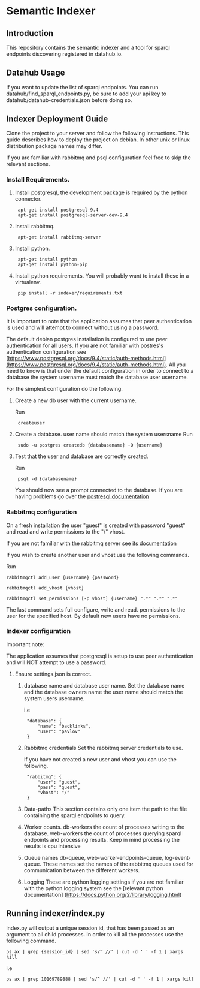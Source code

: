 Semantic Indexer
================

Introduction
----------------
This repository contains the semantic indexer and a tool for
sparql endpoints discovering registered in datahub.io.

Datahub Usage
---------------
If you want to update the list of sparql endpoints. You can run
datahub/find_sparql_endpoints.py, be sure to add your api key to
datahub/datahub-credentials.json before doing so.

Indexer Deployment Guide
----------------
Clone the project to your server and follow the following
instructions. This guide describes how to deploy the project
on debian. In other unix or linux distribution package names
may differ.

If you are familiar with rabbitmq and psql configuration
feel free to skip the relevant sections.

### Install Requirements.

1. Install postgresql, the development package is required by
	the python connector.

		apt-get install postgresql-9.4
		apt-get install postgresql-server-dev-9.4

2. Install rabbitmq.

		apt-get install rabbitmq-server

3. Install python.

		apt-get install python
		apt-get install python-pip

3. Install python requirements. You will probably want to
	install these in a virtualenv.

		pip install -r indexer/requirements.txt

### Postgres configuration.

It is important to note that the application assumes that peer
authentication is used and will attempt to connect without
using a password.

The default debian postgres installation is configured to use
peer authentication for all users. If you are not familiar with
postres's authentication configuration see [https://www.postgresql.org/docs/9.4/static/auth-methods.html](https://www.postgresql.org/docs/9.4/static/auth-methods.html). All you
need to know is that under the default configuration in order
to connect to a database the system username must match
the database user username.

For the simplest configuration do the following.

1. Create a new db user with the current username.

	Run

		createuser

2. Create a database.
	user name should match the system usersname
	Run

		sudo -u postgres createdb {databasename} -O {username}

3. Test that the user and database are correctly created.

	Run

		psql -d {databasename}

	You should now see a prompt connected to the database.
	If you are having problems go over the [postresql documentation](https://www.postgresql.org/docs/9.4/static/auth-pg-hba-conf.html)

### Rabbitmq configuration

On a fresh installation the user "guest" is created with
password "guest" and read and write permissions to the
"/" vhost.

If you are not familiar with the rabbitmq
server see [its documentation](https://www.rabbitmq.com/admin-guide.html)

If you wish to create another user and vhost use the following
commands.

Run

	rabbitmqctl add_user {username} {password}

	rabbitmqctl add_vhost {vhost}

	rabbitmqctl set_permissions [-p vhost] {username} ".*" ".*" ".*"

The last command sets full configure, write and read.
permissions to the user for the specified host. By default
new users have no permissions.

### Indexer configuration

Important note:

The application assumes that postgresql is setup to use peer
authentication and will NOT attempt to use a password.

1. Ensure settings.json is correct.

	1. database name and database user name.
		Set the database name and the database owners name
		the user name should match the system users username.

		i.e

			"database": {
				"name": "backlinks",
				"user": "pavlov"
			}

	2. Rabbitmq credentials
		Set the rabbitmq server credentials to use.

		If you have not created a new user and vhost you can
		use the following.

			"rabbitmq": {
				"user": "guest",
				"pass": "guest",
				"vhost": "/"
			}

	3. Data-paths
		This section contains only one item the path to the
		file containing the sparql endpoints to query.

	3. Worker counts.
		db-workers the count of processes writing to the
		database.
		web-workers the count of processes querying sparql
		endpoints and processing results. Keep in mind
		processing the results is cpu intensive

	4. Queue names
		db-queue, web-worker-endpoints-queue, log-event-queue. These
		names set the names of the rabbitmq queues used for communication
		between the different workers.

	5. Logging
		These are python logging settings if you are not familiar with
		the python logging system see the [relevant python documentation]
		(https://docs.python.org/2/library/logging.html)

Running indexer/index.py
------------------------
index.py will output a unique session id, that has been passed
as an argument to all child processes. In order to kill all
the processes use the following command.

	ps ax | grep {session_id} | sed 's/^ //' | cut -d ' ' -f 1 | xargs kill

i.e

	ps ax | grep 10169789888 | sed 's/^ //' | cut -d ' ' -f 1 | xargs kill
